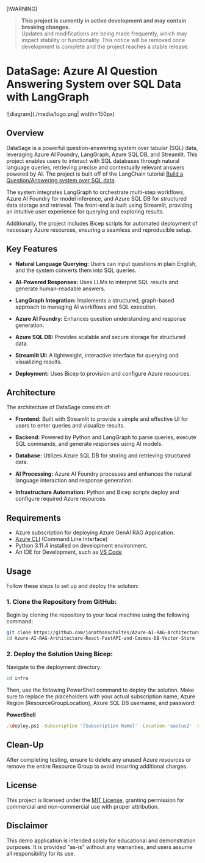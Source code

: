 
 [!WARNING]  
> **This project is currently in active development and may contain breaking changes.**  
> Updates and modifications are being made frequently, which may impact stability or functionality. This notice will be removed once development is complete and the project reaches a stable release.


# DataSage: Azure AI Question Answering System over SQL Data with LangGraph

![diagram](./media/logo.png| width=150px)


## Overview

DataSage is a powerful question-answering system over tabular (SQL) data, leveraging Azure AI Foundry, LangGraph, Azure SQL DB, and Streamlit. This project enables users to interact with SQL databases through natural language queries, retrieving precise and contextually relevant answers powered by AI. The project is built off of the LangChain tutorial [Build a Question/Answering system over SQL data](https://python.langchain.com/docs/tutorials/sql_qa/).

The system integrates LangGraph to orchestrate multi-step workflows, Azure AI Foundry for model inference, and Azure SQL DB for structured data storage and retrieval. The front-end is built using Streamlit, providing an intuitive user experience for querying and exploring results.

Additionally, the project includes Bicep scripts for automated deployment of necessary Azure resources, ensuring a seamless and reproducible setup. 


## Key Features

- **Natural Language Querying:** Users can input questions in plain English, and the system converts them into SQL queries.

- **AI-Powered Responses:** Uses LLMs to interpret SQL results and generate human-readable answers.

- **LangGraph Integration:** Implements a structured, graph-based approach to managing AI workflows and SQL execution.

- **Azure AI Foundry:** Enhances question understanding and response generation.

- **Azure SQL DB:** Provides scalable and secure storage for structured data.

- **Streamlit UI:** A lightweight, interactive interface for querying and visualizing results.

- **Deployment:** Uses  Bicep to provision and configure Azure resources.

## Architecture

The architecture of DataSage consists of:

- **Frontend:** Built with Streamlit to provide a simple and effective UI for users to enter queries and visualize results.

- **Backend:** Powered by Python and LangGraph to parse queries, execute SQL commands, and generate responses using AI models.

- **Database:** Utilizes Azure SQL DB for storing and retrieving structured data.

- **AI Processing:** Azure AI Foundry processes and enhances the natural language interaction and response generation.

- **Infrastructure Automation:** Python and Bicep scripts deploy and configure required Azure resources.


## Requirements
- Azure subscription for deploying Azure GenAI RAG Application.
- [Azure CLI](https://learn.microsoft.com/en-us/cli/azure/get-started-with-azure-cli) (Command Line Interface)
- Python 3.11.4 installed on development environment.
- An IDE for Development, such as [VS Code](https://code.visualstudio.com/download)


## Usage

Follow these steps to set up and deploy the solution:

### 1. Clone the Repository from GitHub:  
Begin by cloning the repository to your local machine using the following command:

```bash
git clone https://github.com/jonathanscholtes/Azure-AI-RAG-Architecture-React-FastAPI-and-Cosmos-DB-Vector-Store.git
cd Azure-AI-RAG-Architecture-React-FastAPI-and-Cosmos-DB-Vector-Store
```

### 2. Deploy the Solution Using Bicep:  
Navigate to the deployment directory:

```bash
cd infra
```

Then, use the following PowerShell command to deploy the solution. Make sure to replace the placeholders with your actual subscription name, Azure Region (ResourceGroupLocation), Azure SQL DB username, and password:

**PowerShell**
```bash
.\deploy.ps1 -Subscription '[Subscription Name]' -Location 'eastus2' -SQLAdminUser '[User for SQL DB]' -SQLPassword '[Password to Create for SQL DB]'
```



## Clean-Up

After completing testing, ensure to delete any unused Azure resources or remove the entire Resource Group to avoid incurring additional charges.


## License
This project is licensed under the [MIT License](MIT.md), granting permission for commercial and non-commercial use with proper attribution.


## Disclaimer
This demo application is intended solely for educational and demonstration purposes. It is provided "as-is" without any warranties, and users assume all responsibility for its use.
